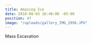 ```yaml
---
title: Amazing Ice
date: 2018-08-03 16:48:00 -05:00
position: 47
image: "/uploads/gallery_IMG_2956.JPG"
---
```


Mass Excavation
